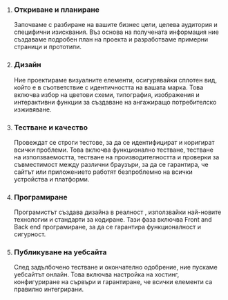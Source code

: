 1. ### Откриване и планиране

   Започваме с разбиране на вашите бизнес цели, целева аудитория и специфични изисквания. Въз основа на получената информация ние създаваме подробен план на проекта и разработваме примерни страници и прототипи.

2. ### Дизайн

   Ние проектираме визуалните елементи, осигурявайки сплотен вид, който е в съответствие с идентичността на вашата марка. Това включва избор на цветови схеми, типография, изображения и интерактивни функции за създаване на ангажиращо потребителско изживяване.

3. ### Тестване и качество

   Провеждат се строги тестове, за да се идентифицират и коригират всички проблеми. Това включва функционално тестване, тестване на използваемостта, тестване на производителността и проверки за съвместимост между различни браузъри, за да се гарантира, че сайтът или приложението работят безпроблемно на всички устройства и платформи.

4. ### Програмиране

   Програмистът създава дизайна в реалност , използвайки най-новите технологии и стандарти за кодиране. Тази фаза включва Front and Back end програмиране, за да се гарантира функционалност и сигурност.

5. ### Публикуване на уебсайта
   След задълбочено тестване и окончателно одобрение, ние пускаме уебсайтът онлайн. Това включва настройка на хостинг, конфигуриране на сървъри и гарантиране, че всички елементи са правилно интегрирани.
